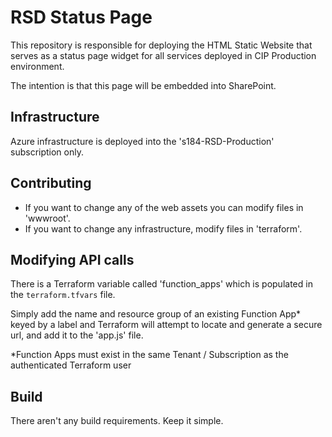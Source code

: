 # RSD Status Page

This repository is responsible for deploying the HTML Static Website that serves
as a status page widget for all services deployed in CIP Production environment.

The intention is that this page will be embedded into SharePoint.

## Infrastructure

Azure infrastructure is deployed into the 's184-RSD-Production' subscription only.

## Contributing

- If you want to change any of the web assets you can modify files in 'wwwroot'.
- If you want to change any infrastructure, modify files in 'terraform'.

## Modifying API calls

There is a Terraform variable called 'function_apps' which is populated in the
`terraform.tfvars` file.

Simply add the name and resource group of an existing Function App* keyed by a
label and Terraform will attempt to locate and generate a secure url, and add it
to the 'app.js' file.

*Function Apps must exist in the same Tenant / Subscription as the authenticated
Terraform user

## Build

There aren't any build requirements. Keep it simple.
